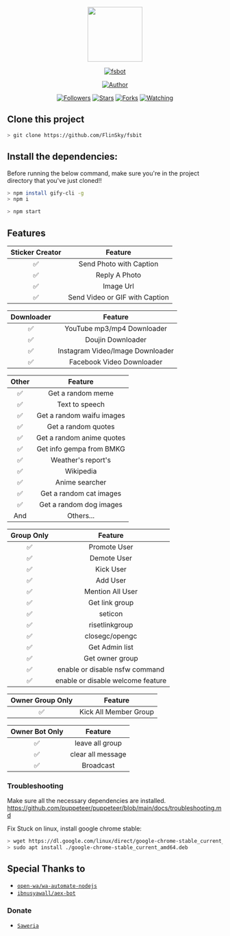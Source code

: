 <p align="center">
<img src="https://raw.githubusercontent.com/FlinSky/fsbot/master/media/img/FlinSky.png" width="128" height="128"/>
</p>
<p align="center">
<a href="#"><img title="fsbot" src="https://img.shields.io/badge/Whatsapp Bot-green?colorA=%23ff0000&colorB=%23017e40&style=for-the-badge"></a>
</p>
<p align="center">
<a href="https://github.com/FlinSky"><img title="Author" src="https://img.shields.io/badge/Author-Rey sekha-red.svg?style=for-the-badge&logo=github"></a>
</p>
<p align="center">
<a href="https://github.com/FlinSky/followers"><img title="Followers" src="https://img.shields.io/github/followers/FlinSky?color=blue&style=flat-square"></a>
<a href="https://github.com/FlinSky/fsbot/stargazers/"><img title="Stars" src="https://img.shields.io/github/stars/FlinSky/fsbot?color=red&style=flat-square"></a>
<a href="https://github.com/FlinSky/fsbot/network/members"><img title="Forks" src="https://img.shields.io/github/forks/fsbot?color=red&style=flat-square"></a>
<a href="https://github.com/FlinSky/fsbot/watchers"><img title="Watching" src="https://img.shields.io/github/watchers/FlinSky/fsbot?label=Watchers&color=blue&style=flat-square"></a>
</p>

## Clone this project

```bash
> git clone https://github.com/FlinSky/fsbit
```

## Install the dependencies:
Before running the below command, make sure you're in the project directory that
you've just cloned!!

```bash
> npm install gify-cli -g
> npm i
```

```bash
> npm start
```

## Features

| Sticker Creator |                Feature           |
| :-----------: | :--------------------------------: |
|       ✅       | Send Photo with Caption          |
|       ✅       | Reply A Photo                    |
|       ✅       | Image Url                        |
|       ✅       | Send Video or GIF with Caption   |


| Downloader |                     Feature                |
| :------------: | :---------------------------------------------: |
|       ✅        |   YouTube mp3/mp4 Downloader                    |
|       ✅       |   Doujin Downloader         |
|       ✅        |   Instagram Video/Image Downloader                  |
|       ✅        |   Facebook Video Downloader                  |


| Other  |                     Feature                     |
| :------------: | :---------------------------------------------: |
|       ✅        |   Get a random meme             |
|       ✅        |   Text to speech                |
|       ✅        |   Get a random waifu images     |
|       ✅        |   Get a random quotes           |
|       ✅        |   Get a random anime quotes     |
|       ✅        |   Get info gempa from BMKG      |
|       ✅        |   Weather's report's     |
|       ✅        |   Wikipedia                 |
|       ✅        |   Anime searcher    |
|       ✅        |   Get a random cat images       |
|       ✅        |   Get a random dog images       |
|      And        |   Others...                     |


| Group Only  |                     Feature                     |
| :------------: | :---------------------------------------------: |
|       ✅        |   Promote User                  |
|       ✅        |   Demote User                   |
|       ✅        |   Kick User                     |
|       ✅        |   Add User                      |
|       ✅        |   Mention All User              |
|       ✅        |   Get link group                |
|       ✅        |   seticon                       |
|       ✅        |   risetlinkgroup                |
|       ✅        |   closegc/opengc                |
|       ✅        |   Get Admin list                |
|       ✅        |   Get owner group               |
|       ✅        |   enable or disable nsfw command|
|       ✅        |   enable or disable welcome feature|


| Owner Group Only  |              Feature                |
| :------------: | :---------------------------------------------: |
|       ✅        |   Kick All Member Group                 |

| Owner Bot Only  |              Feature                |
| :------------: | :---------------------------------------------: |
|       ✅        |   leave all group                   |
|       ✅        |   clear all message                 |
|       ✅        |   Broadcast                      |


### Troubleshooting
Make sure all the necessary dependencies are installed.
https://github.com/puppeteer/puppeteer/blob/main/docs/troubleshooting.md

Fix Stuck on linux, install google chrome stable:
```bash
> wget https://dl.google.com/linux/direct/google-chrome-stable_current_amd64.deb
> sudo apt install ./google-chrome-stable_current_amd64.deb
```
## Special Thanks to
* [`open-wa/wa-automate-nodejs`](https://github.com/open-wa/wa-automate-nodejs)
* [`ibnusyawall/aex-bot`](https://github.com/ibnusyawall/aex-bot)

### Donate
* [`Saweria`](https://saweria.co/donate/helixa)
